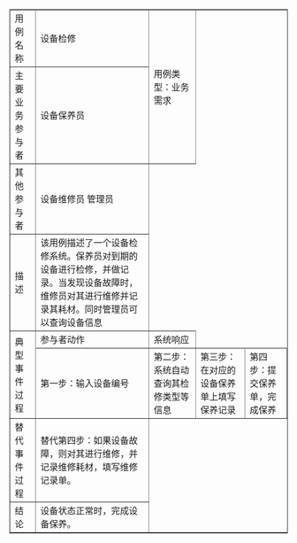 <table width="800" border="1">
<tr>
	<td>用例名称</td>
	<td>设备检修</td>
	<td rowspan="2">用例类型：业务需求						
	</td>
</tr>
<tr>
	<td>主要业务参与者</td>	
	<td>设备保养员</td>	
</tr>
<tr>
	<td>其他参与者</td>	
	<td>设备维修员 管理员</td>
</tr>
<tr>
	<td>描述</td>
	<td>该用例描述了一个设备检修系统。保养员对到期的设备进行检修，并做记录。当发现设备故障时，维修员对其进行维修并记录其耗材。同时管理员可以查询设备信息</td>
</tr>
<tr>
	<td rowspan="2">典型事件过程</td>	
	<td>参与者动作</td>	
	<td>系统响应</td>
</tr>
<tr>
	<td>第一步：输入设备编号</td>	
	<td>第二步：系统自动查询其检修类型等信息</td>	
	<td>第三步：在对应的设备保养单上填写保养记录</td>	
	<td>第四步：提交保养单，完成保养</td>	
</tr>
<tr>
	<td>替代事件过程</td>	
	<td>替代第四步：如果设备故障，则对其进行维修，并记录维修耗材，填写维修记录单。</td>	
</tr>
	<td>结论</td>	
	<td>设备状态正常时，完成设备保养。</td>	
</table>
